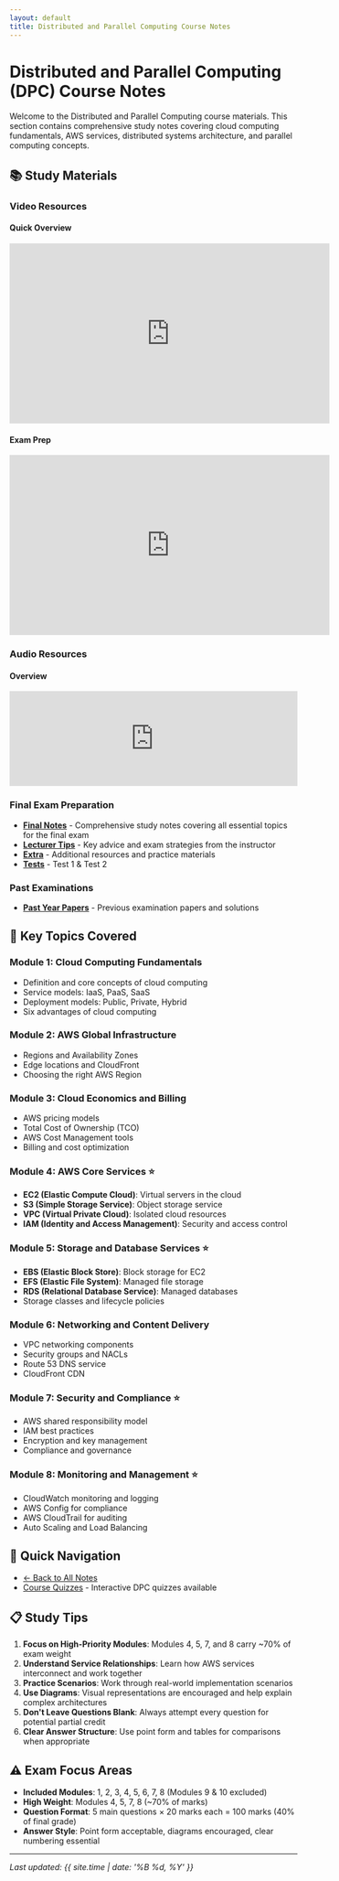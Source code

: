 ```yaml
---
layout: default
title: Distributed and Parallel Computing Course Notes
---
```


# Distributed and Parallel Computing (DPC) Course Notes

Welcome to the Distributed and Parallel Computing course materials. This section contains comprehensive study notes covering cloud computing fundamentals, AWS services, distributed systems architecture, and parallel computing concepts.

## 📚 Study Materials

### Video Resources

#### Quick Overview

<iframe width="560" height="315" src="https://www.youtube.com/embed/LsjUApLPI4Q?si=tAfQtcX66T689a4D" title="YouTube video player" frameborder="0" allow="accelerometer; autoplay; clipboard-write; encrypted-media; gyroscope; picture-in-picture; web-share" referrerpolicy="strict-origin-when-cross-origin" allowfullscreen></iframe>

#### Exam Prep

<iframe width="560" height="315" src="https://www.youtube.com/embed/w9-19BDfV-I?si=J9a_yL_ARyyqOP5f" title="YouTube video player" frameborder="0" allow="accelerometer; autoplay; clipboard-write; encrypted-media; gyroscope; picture-in-picture; web-share" referrerpolicy="strict-origin-when-cross-origin" allowfullscreen></iframe>

### Audio Resources

#### Overview

<iframe width="100%" height="166" scrolling="no" frameborder="no" allow="autoplay" src="https://w.soundcloud.com/player/?url=https%3A//api.soundcloud.com/tracks/2151962214&color=%23ff5500&auto_play=false&hide_related=false&show_comments=true&show_user=true&show_reposts=false&show_teaser=true"></iframe>

### Final Exam Preparation

- [**Final Notes**](final-notes.md) - Comprehensive study notes covering all essential topics for the final exam
- [**Lecturer Tips**](lecturer-tips.md) - Key advice and exam strategies from the instructor
- [**Extra**](extras.md) - Additional resources and practice materials
- [**Tests**](tests.md) - Test 1 & Test 2

### Past Examinations

- [**Past Year Papers**](past-year/) - Previous examination papers and solutions

## 📖 Key Topics Covered

### Module 1: Cloud Computing Fundamentals

- Definition and core concepts of cloud computing
- Service models: IaaS, PaaS, SaaS
- Deployment models: Public, Private, Hybrid
- Six advantages of cloud computing

### Module 2: AWS Global Infrastructure

- Regions and Availability Zones
- Edge locations and CloudFront
- Choosing the right AWS Region

### Module 3: Cloud Economics and Billing

- AWS pricing models
- Total Cost of Ownership (TCO)
- AWS Cost Management tools
- Billing and cost optimization

### Module 4: AWS Core Services ⭐

- **EC2 (Elastic Compute Cloud)**: Virtual servers in the cloud
- **S3 (Simple Storage Service)**: Object storage service
- **VPC (Virtual Private Cloud)**: Isolated cloud resources
- **IAM (Identity and Access Management)**: Security and access control

### Module 5: Storage and Database Services ⭐

- **EBS (Elastic Block Store)**: Block storage for EC2
- **EFS (Elastic File System)**: Managed file storage
- **RDS (Relational Database Service)**: Managed databases
- Storage classes and lifecycle policies

### Module 6: Networking and Content Delivery

- VPC networking components
- Security groups and NACLs
- Route 53 DNS service
- CloudFront CDN

### Module 7: Security and Compliance ⭐

- AWS shared responsibility model
- IAM best practices
- Encryption and key management
- Compliance and governance

### Module 8: Monitoring and Management ⭐

- CloudWatch monitoring and logging
- AWS Config for compliance
- AWS CloudTrail for auditing
- Auto Scaling and Load Balancing

## 🎯 Quick Navigation

- [← Back to All Notes](../)
- [Course Quizzes](/quiz/) - Interactive DPC quizzes available

## 📋 Study Tips

1. **Focus on High-Priority Modules**: Modules 4, 5, 7, and 8 carry ~70% of exam weight
2. **Understand Service Relationships**: Learn how AWS services interconnect and work together
3. **Practice Scenarios**: Work through real-world implementation scenarios
4. **Use Diagrams**: Visual representations are encouraged and help explain complex architectures
5. **Don't Leave Questions Blank**: Always attempt every question for potential partial credit
6. **Clear Answer Structure**: Use point form and tables for comparisons when appropriate

## ⚠️ Exam Focus Areas

- **Included Modules**: 1, 2, 3, 4, 5, 6, 7, 8 (Modules 9 & 10 excluded)
- **High Weight**: Modules 4, 5, 7, 8 (~70% of marks)
- **Question Format**: 5 main questions × 20 marks each = 100 marks (40% of final grade)
- **Answer Style**: Point form acceptable, diagrams encouraged, clear numbering essential

---

_Last updated: {{ site.time | date: '%B %d, %Y' }}_
